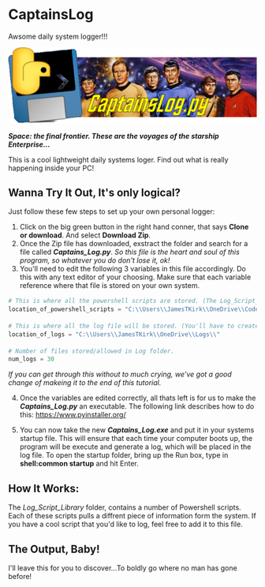 # CaptainsLog
Awsome daily system logger!!!

![](Image/CaptainsLogLogo.png)

**_Space: the final frontier. These are the voyages of the starship Enterprise..._** 

This is a cool lightweight daily systems loger. Find out what is really happening inside your PC!

## Wanna Try It Out, It's only logical? ##

Just follow these few steps to set up your own personal logger:

1. Click on the big green button in the right hand conner, that says **Clone or download**. And select **Download Zip**.
2. Once the Zip file has downloaded, exstract the folder and search for a file called **_Captains_Log.py_**. 
*So this file is the heart and soul of this program, so whatever you do don't lose it, ok!*
3. You'll need to edit the following 3 variables in this file accordingly. Do this with any text editor of your choosing. Make sure that each variable reference where that file is stored on your own system. 

```python
# This is where all the powershell scripts are stored. (The Log_Script_Library folder)
location_of_powershell_scripts = "C:\\Users\\JamesTKirk\\OneDrive\\Codes\\PythonProjects\\CaptainsLog\\Log_Script_Library\\" 

# This is where all the log file will be stored. (You'll have to create this, wherever)
location_of_logs = "C:\\Users\\JamesTKirk\\OneDrive\\Logs\\"  

# Number of files stored/allowed in Log folder.
num_logs = 30 
```
*If you can get through this without to much crying, we've got a good change of makeing it to the end of this tutorial.*

4. Once the variables are edited correctly, all thats left is for us to make the **_Captains_Log.py_** an executable. The following link describes how to do this: https://www.pyinstaller.org/

5. You can now take the new **_Captains_Log.exe_** and put it in your systems startup file. This will ensure that each time your computer boots up, the program will be execute and generate a log, which will be placed in the log file. To open the startup folder, bring up the Run box, type in **shell:common startup** and hit Enter. 

## How It Works: ##

The *Log_Script_Library* folder, contains a number of Powershell scripts. Each of these scripts pulls a diffrent piece of information form the system. If you have a cool script that you'd like to log, feel free to add it to this file.

## The Output, Baby! ##

I'll leave this for you to discover...To boldly go where no man has gone before!








